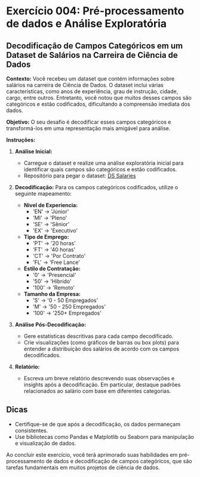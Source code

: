 # Exercício 004: Pré-processamento de dados e Análise Exploratória

## Decodificação de Campos Categóricos em um Dataset de Salários na Carreira de Ciência de Dados

**Contexto:**
Você recebeu um dataset que contém informações sobre salários na carreira de Ciência de Dados. O dataset inclui várias características, como anos de experiência, grau de instrução, cidade, cargo, entre outros. Entretanto, você notou que muitos desses campos são categóricos e estão codificados, dificultando a compreensão imediata dos dados.

**Objetivo:**
O seu desafio é decodificar esses campos categóricos e transformá-los em uma representação mais amigável para análise.

**Instruções:**

1. **Análise Inicial:**
   - Carregue o dataset e realize uma análise exploratória inicial para identificar quais campos são categóricos e estão codificados.
   - Repositório para pegar o dataset: [DS Salaries](https://github.com/labeduc/datasets/tree/main/ds-salaries)

2. **Decodificação:**
   Para os campos categóricos codificados, utilize o seguinte mapeamento:
   - **Nivel de Experiencia:** 
     * 'EN' -> 'Júnior'
     * 'MI' -> 'Pleno'
     * 'SE' -> 'Sênior'
     * 'EX' -> 'Executivo'
   - **Tipo de Emprego:** 
     * 'PT' -> '20 horas'
     * 'FT' -> '40 horas'
     * 'CT' -> 'Por Contrato'
     * 'FL' -> 'Free Lance'
   - **Estilo de Contratação:**
     * '0' -> 'Presencial'
     * '50' -> 'Híbrido'
     * '100' -> 'Remoto'
   - **Tamanho da Empresa:**
     * 'S' -> '0 - 50 Empregados'
     * 'M' -> '50 - 250 Empregados'
     * '100' -> '250+ Empregados'

3. **Análise Pós-Decodificação:**
   - Gere estatísticas descritivas para cada campo decodificado.
   - Crie visualizações (como gráficos de barras ou box plots) para entender a distribuição dos salários de acordo com os campos decodificados.

4. **Relatório:**
   - Escreva um breve relatório descrevendo suas observações e insights após a decodificação. Em particular, destaque padrões relacionados ao salário com base em diferentes categorias.

## Dicas
- Certifique-se de que após a decodificação, os dados permaneçam consistentes.
- Use bibliotecas como Pandas e Matplotlib ou Seaborn para manipulação e visualização de dados.

Ao concluir este exercício, você terá aprimorado suas habilidades em pré-processamento de dados e decodificação de campos categóricos, que são tarefas fundamentais em muitos projetos de ciência de dados.
